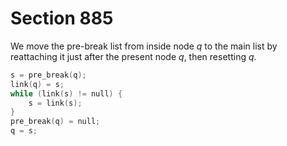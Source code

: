 # Section 885

We move the pre-break list from inside node *q* to the main list by reattaching it just after the present node *q*, then resetting *q*.

```c << Transplant the pre-break list >>=
s = pre_break(q);
link(q) = s;
while (link(s) != null) {
    s = link(s);
}
pre_break(q) = null;
q = s;
```

